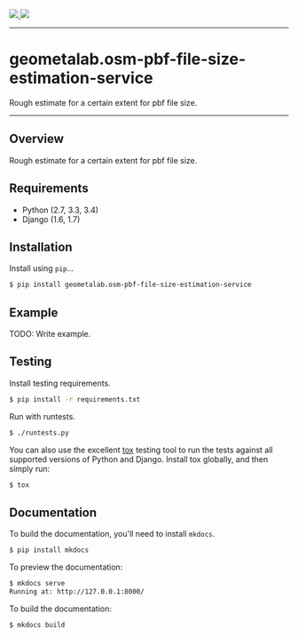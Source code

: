 <div class="badges">
    <a href="http://travis-ci.org/geometalab/osm-pbf-file-size-estimation-service">
        <img src="https://travis-ci.org/geometalab/osm-pbf-file-size-estimation-service.svg?branch=master">
    </a>
    <a href="https://pypi.python.org/pypi/geometalab.osm-pbf-file-size-estimation-service">
        <img src="https://img.shields.io/pypi/v/geometalab.osm-pbf-file-size-estimation-service.svg">
    </a>
</div>

---

# geometalab.osm-pbf-file-size-estimation-service

Rough estimate for a certain extent for pbf file size.

---

## Overview

Rough estimate for a certain extent for pbf file size.

## Requirements

* Python (2.7, 3.3, 3.4)
* Django (1.6, 1.7)

## Installation

Install using `pip`...

```bash
$ pip install geometalab.osm-pbf-file-size-estimation-service
```

## Example

TODO: Write example.

## Testing

Install testing requirements.

```bash
$ pip install -r requirements.txt
```

Run with runtests.

```bash
$ ./runtests.py
```

You can also use the excellent [tox](http://tox.readthedocs.org/en/latest/) testing tool to run the tests against all supported versions of Python and Django. Install tox globally, and then simply run:

```bash
$ tox
```

## Documentation

To build the documentation, you'll need to install `mkdocs`.

```bash
$ pip install mkdocs
```

To preview the documentation:

```bash
$ mkdocs serve
Running at: http://127.0.0.1:8000/
```

To build the documentation:

```bash
$ mkdocs build
```
